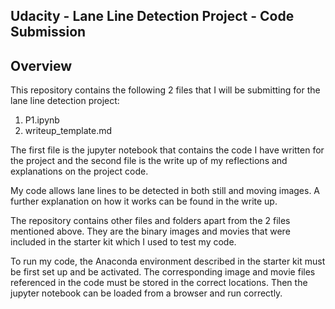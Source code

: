## Udacity - Lane Line Detection Project - Code Submission

Overview
---

This repository contains the following 2 files that I will be submitting for the lane line detection project:

1.  P1.ipynb 
2.  writeup_template.md

The first file is the jupyter notebook that contains the code I have written for the project and the second file is the write up of my reflections and explanations on the project code. 

My code allows lane lines to be detected in both still and moving images.  A further explanation on how it works can be found in the write up.

The repository contains other files and folders apart from the 2 files mentioned above.  They are the binary images and movies that were included in the starter kit which I used to test my code.

To run my code, the Anaconda environment described in the starter kit must be first set up and be activated.  The corresponding image and movie files referenced in the code must be stored in the correct locations.  Then the jupyter notebook can be loaded from a browser and run correctly.
